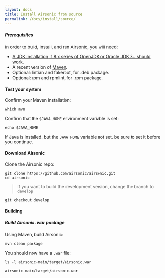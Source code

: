 ```yaml
---
layout: docs
title: Install Airsonic from source
permalink: /docs/install/source/
---
```

##### Prerequisites

In order to build, install, and run Airsonic, you will need:
- [A JDK installation, 1.8.x series of OpenJDK or Oracle JDK 8+ should work.](/docs/install/prerequisites)
- A recent version of [Maven](http://maven.apache.org/).
- Optional: lintian and fakeroot, for .deb package.
- Optional: rpm and rpmlint, for .rpm package.

#### Test your system

Confirm your Maven installation:

```
which mvn
```

Confirm that the `$JAVA_HOME` environment variable is set:

```
echo $JAVA_HOME
```

If Java is installed, but the `JAVA_HOME` variable not set, be sure to set it before you continue.

#### Download Airsonic

Clone the Airsonic repo:

```
git clone https://github.com/airsonic/airsonic.git
cd airsonic
```

> If you want to build the development version, change the branch to `develop`
```
git checkout develop
```

#### Building

##### Build Airsonic .war package

Using Maven, build Airsonic:

```
mvn clean package
```

You should now have a `.war` file:

```
ls -l airsonic-main/target/airsonic.war
```
```
airsonic-main/target/airsonic.war
```
